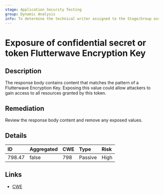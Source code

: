 ```yaml
---
stage: Application Security Testing
group: Dynamic Analysis
info: To determine the technical writer assigned to the Stage/Group associated with this page, see https://handbook.gitlab.com/handbook/product/ux/technical-writing/#assignments
---
```


# Exposure of confidential secret or token Flutterwave Encryption Key

## Description

The response body contains content that matches the pattern of a Flutterwave Encryption Key.
Exposing this value could allow attackers to gain access to all resources granted by this token.

## Remediation

Review the response body content and remove any exposed values.

## Details

| ID | Aggregated | CWE | Type | Risk |
|:---|:--------|:--------|:--------|:--------|
| 798.47 | false | 798 | Passive | High |

## Links

- [CWE](https://cwe.mitre.org/data/definitions/798.html)
